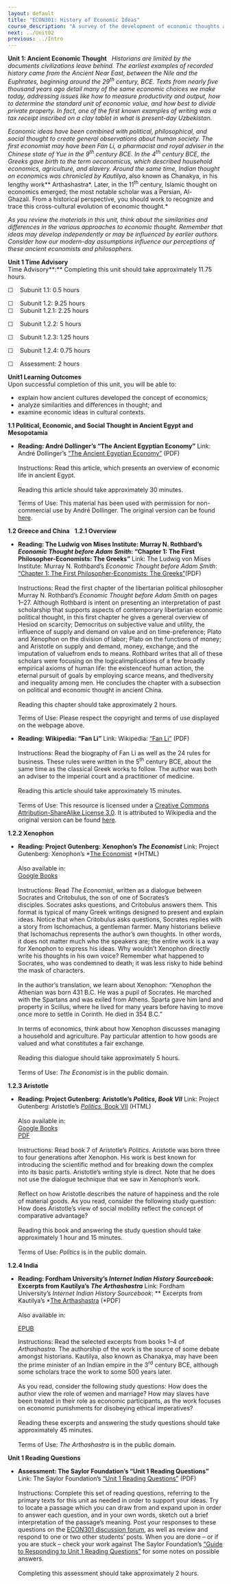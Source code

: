 ```yaml
---
layout: default
title: "ECON301: History of Economic Ideas"
course_description: "A survey of the development of economic thoughts and ideas from ancient times through the classical and neo-classical era, outlining the historical and intellectual framework from which these ideas have grown."
next: ../Unit02
previous: ../Intro
---
```

**Unit 1: Ancient Economic Thought** <span id="1"></span> 
*Historians are limited by the documents civilizations leave behind. The
earliest examples of recorded history came from the Ancient Near East,
between the Nile and the Euphrates, beginning around the 29<sup>th</sup>
century, BCE. Texts from nearly five thousand years ago detail many of
the same economic choices we make today, addressing issues like how to
measure productivity and output, how to determine the standard unit of
economic value, and how best to divide private property. In fact, one of
the first known examples of writing was a tax receipt inscribed on a
clay tablet in what is present-day Uzbekistan.*  
  
 *Economic ideas have been combined with political, philosophical, and
social thought to create general observations about human society. The
first economist may have been Fan Li, a pharmacist and royal adviser in
the Chinese state of Yue in the 9<sup>th</sup> century BCE. In the
4<sup>th</sup> century BCE, the Greeks gave birth to the term*
*oeconomicus, which described household economics, agriculture, and
slavery. Around the same time, Indian thought on economics was
chronicled by* *Kautilya*, also known as Chanakya, in his lengthy work**
Arthashastra*. Later, in the 11<sup>th</sup> century, Islamic thought on
economics emerged; the most notable scholar was a Persian,
Al-Ghazali. From a historical perspective, you should work to recognize
and trace this cross-cultural evolution of economic thought.*  
  
 *As you review the materials in this unit, think about the similarities
and differences in the various approaches to economic thought. Remember
that ideas may develop independently or may be influenced by earlier
authors. Consider how our modern-day assumptions influence our
perceptions of these ancient economists and philosophers.*

**Unit 1 Time Advisory**  
Time Advisory**:** Completing this unit should take approximately 11.75
hours.  
  
 ☐    Subunit 1.1: 0.5 hours  
  
 ☐    Subunit 1.2: 9.25 hours  
<span id="cke_bm_547S" style="display: none;"> </span>☐    Subunit
1.2.1: 2.25 hours  
  
 ☐    Subunit 1.2.2: 5 hours   
  
 ☐    Subunit 1.2.3: 1.25 hours  
  
 ☐    Subunit 1.2.4: 0.75 hours<span id="cke_bm_547E"
style="display: none;"> </span>

☐    Assessment: 2 hours

**Unit1 Learning Outcomes**  
Upon successful completion of this unit, you will be able to:
-   explain how ancient cultures developed the concept of economics;
-   analyze similarities and differences in thought; and
-   examine economic ideas in cultural contexts.

**1.1 Political, Economic, and Social Thought in Ancient Egypt and
Mesopotamia** <span id="1.1"></span> 
-   **Reading: André Dollinger’s “The Ancient Egyptian Economy”**
    Link: André Dollinger’s [“The Ancient Egyptian
    Economy”](http://www.saylor.org/site/wp-content/uploads/2011/07/The-Ancient-Egyptian-Economy.pdf)
    (PDF)  
        
     Instructions: Read this article, which presents an overview of
    economic life in ancient Egypt.  
        
     Reading this article should take approximately 30 minutes.  
      
     Terms of Use: This material has been used with permission for
    non-commercial use by André Dollinger. The original version can be
    found
    [here](http://www.reshafim.org.il/ad/egypt/economy/index.html).

**1.2 Greece and China** <span id="1.2"></span> 
**1.2.1 Overview** <span id="1.2.1"></span> 
-   **Reading: The Ludwig von Mises Institute: Murray N. Rothbard’s
    *Economic Thought before Adam Smith*: “Chapter 1: The First
    Philosopher-Economists: The Greeks”**
    Link: The Ludwig von Mises Institute: Murray N. Rothbard’s *Economic
    Thought before Adam Smith*: [“Chapter 1: The First
    Philosopher-Economists: The
    Greeks”](http://mises.org/books/histofthought1.pdf)(PDF)  
        
     Instructions: Read the first chapter of the libertarian political
    philosopher Murray N. Rothbard’s *Economic Thought before Adam
    Smith* on pages 1–27. Although Rothbard is intent on presenting an
    interpretation of past scholarship that supports aspects of
    contemporary libertarian economic political thought, in this first
    chapter he gives a general overview of Hesiod on scarcity;
    Democritus on subjective value and utility, the influence of supply
    and demand on value and on time-preference; Plato and Xenophon on
    the division of labor; Plato on the functions of money; and
    Aristotle on supply and demand, money, exchange, and the imputation
    of valuefrom ends to means. Rothbard writes that all of these
    scholars were focusing on the logicalimplications of a few broadly
    empirical axioms of human life: the existenceof human action, the
    eternal pursuit of goals by employing scarce means, and thediversity
    and inequality among men. He concludes the chapter with a subsection
    on political and economic thought in ancient China.  
        
     Reading this chapter should take approximately 2 hours.  
      
     Terms of Use: Please respect the copyright and terms of use
    displayed on the webpage above.  

-   **Reading: Wikipedia: “Fan Li”**
    Link: Wikipedia: [“Fan
    Li”](http://www.saylor.org/site/wp-content/uploads/2011/03/Fan-Li.pdf) (PDF)  
        
     Instructions: Read the biography of Fan Li as well as the 24 rules
    for business. These rules were written in the 5<sup>th</sup> century
    BCE, about the same time as the classical Greek works to follow. The
    author was both an adviser to the imperial court and a practitioner
    of medicine.   
        
     Reading this article should take approximately 15 minutes.  
        
     Terms of Use: This resource is licensed under a [Creative Commons
    Attribution-ShareAlike License
    3.0](http://creativecommons.org/licenses/by-sa/3.0/). It is
    attributed to Wikipedia and the original version can be
    found [here](http://en.wikipedia.org/wiki/Fan_Li).

**1.2.2 Xenophon** <span id="1.2.2"></span> 
-   **Reading: Project Gutenberg: Xenophon’s *The Economist***
    Link: Project Gutenberg: Xenophon’s *[The
    Economist](http://www.gutenberg.org/files/1173/1173-h/1173-h.htm) *(HTML)  
        
     Also available in:  
     [Google
    Books](http://books.google.com/books?id=CVoJAAAAQAAJ&printsec=frontcover&dq=The+Economist+Xenophon&hl=en&ei=SGJlTYifJ4KC8ga_qOWEBg&sa=X&oi=book_result&ct=result&resnum=2&sqi=2&ved=0CD8Q6AEwAQ)  
        
     Instructions: Read *The Economist*, written as a dialogue between
    Socrates and Critobulus, the son of one of Socrates’s
    disciples. Socrates asks questions, and Critobulus answers
    them. This format is typical of many Greek writings designed to
    present and explain ideas. Notice that when Critobulus asks
    questions, Socrates replies with a story from Ischomachus, a
    gentleman farmer. Many historians believe that Ischomachus
    represents the author’s own thoughts. In other words, it does not
    matter much who the speakers are; the entire work is a way for
    Xenophon to express his ideas. Why wouldn’t Xenophon directly write
    his thoughts in his own voice? Remember what happened to Socrates,
    who was condemned to death; it was less risky to hide behind the
    mask of characters.  
        
     In the author’s translation, we learn about Xenophon: “Xenophon the
    Athenian was born 431 B.C. He was a pupil of Socrates. He marched
    with the Spartans and was exiled from Athens. Sparta gave him land
    and property in Scillus, where he lived for many years before having
    to move once more to settle in Corinth. He died in 354 B.C.”  
        
     In terms of economics, think about how Xenophon discusses managing
    a household and agriculture. Pay particular attention to how goods
    are valued and what constitutes a fair exchange.    
        
     Reading this dialogue should take approximately 5 hours.  
        
     Terms of Use: *The Economist* is in the public domain.

**1.2.3 Aristotle** <span id="1.2.3"></span> 
-   **Reading: Project Gutenberg: Aristotle’s *Politics, Book VII***
    Link: Project Gutenberg: Aristotle’s [*Politics*, Book
    VII](http://www.gutenberg.org/files/6762/6762-h/6762-h.htm#2HCH0080) (HTML)  
        
     Also available in:  
     [Google
    Books](http://books.google.com/books?id=4AHDlcRZ1y4C&printsec=frontcover&dq=a+treatise+on+government&hl=en&ei=82JlTfLmNsH38AaVsuG4Bg&sa=X&oi=book_result&ct=result&resnum=6&ved=0CDwQ6AEwBQ)  
     [PDF](http://www2.hn.psu.edu/faculty/jmanis/aristotl.htm)  
        
     Instructions: Read book 7 of Aristotle’s *Politics.* Aristotle was
    born three to four generations after Xenophon. His work is best
    known for introducing the scientific method and for breaking down
    the complex into its basic parts. Aristotle’s writing style is
    direct. Note that he does not use the dialogue technique that we saw
    in Xenophon’s work.  
        
     Reflect on how Aristotle describes the nature of happiness and the
    role of material goods. As you read, consider the following study
    question: How does Aristotle’s view of social mobility reflect the
    concept of comparative advantage?  
        
     Reading this book and answering the study question should take
    approximately 1 hour and 15 minutes.  
        
     Terms of Use: *Politics* is in the public domain.

**1.2.4 India** <span id="1.2.4"></span> 
-   **Reading: Fordham University’s *Internet Indian History
    Sourcebook*: Excerpts from Kautilya’s *The Arthashastra***
    Link: Fordham University’s *Internet Indian History Sourcebook*: **
    Excerpts from Kautilya’s *[The
    Arthashastra](http://www.saylor.org/site/wp-content/uploads/2012/06/ECON301-1.3.pdf) (*PDF)  
        
     Also available in:  

    [EPUB](http://www.saylor.org/site/wp-content/uploads/2011/07/ECON301-1.3-Arthashastra-Chanakya.epub)  
      
     Instructions: Read the selected excerpts from books 1–4 of
    *Arthashastra.* The authorship of the work is the source of some
    debate amongst historians. Kautilya, also known as Chanakya, may
    have been the prime minister of an Indian empire in the
    3<sup>rd</sup> century BCE, although some scholars trace the work to
    some 500 years later.   
        
     As you read, consider the following study questions: How does the
    author view the role of women and marriage? How may slaves have been
    treated in their role as economic participants, as the work focuses
    on economic punishments for disobeying ethical imperatives?  
        
     Reading these excerpts and answering the study questions should
    take approximately 45 minutes.  
        
     Terms of Use: *The Arthashastra* is in the public domain. 

**Unit 1 Reading Questions** <span id="1.3"></span> 
-   **Assessment: The Saylor Foundation’s “Unit 1 Reading Questions”**
    Link: The Saylor Foundation’s [“Unit 1 Reading
    Questions”](http://www.saylor.org/site/wp-content/uploads/2013/09/ECON301-Unit1ReadingQuestions-PR-FINAL-RV-Final.pdf)
    (PDF)  
        
     Instructions: Complete this set of reading questions, referring to
    the primary texts for this unit as needed in order to support your
    ideas. Try to locate a passage which you can draw from and expand
    upon in order to answer each question, and in your own words, sketch
    out a brief interpretation of the passage’s meaning. Post your
    responses to these questions on the [ECON301 discussion
    forum](http://forums.saylor.org/topic/unit-1-reading-questions/), as
    well as review and respond to one or two other students’ posts. When
    you are done – or if you are stuck – check your work against The
    Saylor Foundation’s [“Guide to Responding to Unit 1 Reading
    Questions”](http://www.saylor.org/site/wp-content/uploads/2013/09/ECON301-Unit1GuidetoReadingQuestions-PR-FINAL-RV-Final.pdf)
    for some notes on possible answers.  
        
     Completing this assessment should take approximately 2 hours.


